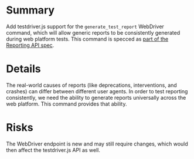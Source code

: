 # Summary
Add testdriver.js support for the `generate_test_report` WebDriver command, which will allow generic reports to be consistently generated during web platform tests. This command is specced as [part of the Reporting API spec](https://w3c.github.io/reporting/#generate-test-report-command).

# Details
The real-world causes of reports (like deprecations, interventions, and crashes) can differ between different user agents. In order to test reporting consistently, we need the ability to generate reports universally across the web platform. This command provides that ability.

# Risks
The WebDriver endpoint is new and may still require changes, which would then affect the testdriver.js API as well.
